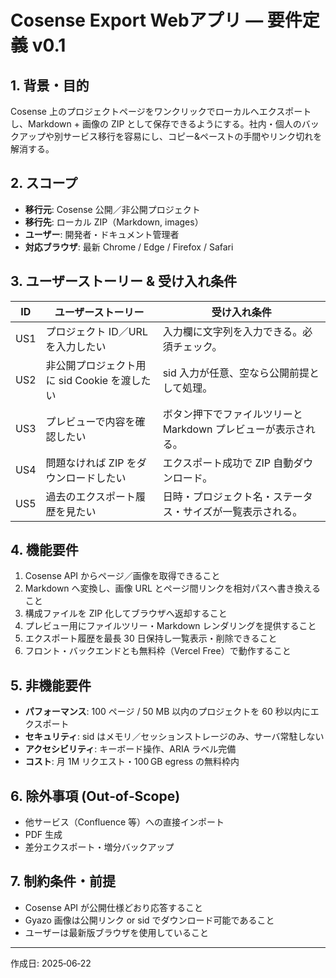 # Cosense Export Webアプリ — 要件定義 v0.1

## 1. 背景・目的
Cosense 上のプロジェクトページをワンクリックでローカルへエクスポートし、Markdown + 画像の ZIP として保存できるようにする。社内・個人のバックアップや別サービス移行を容易にし、コピー&ペーストの手間やリンク切れを解消する。

## 2. スコープ
- **移行元**: Cosense 公開／非公開プロジェクト
- **移行先**: ローカル ZIP（Markdown, images）
- **ユーザー**: 開発者・ドキュメント管理者
- **対応ブラウザ**: 最新 Chrome / Edge / Firefox / Safari

## 3. ユーザーストーリー & 受け入れ条件
| ID | ユーザーストーリー | 受け入れ条件 |
|----|-------------------|--------------|
| US1 | プロジェクト ID／URL を入力したい | 入力欄に文字列を入力できる。必須チェック。 |
| US2 | 非公開プロジェクト用に sid Cookie を渡したい | sid 入力が任意、空なら公開前提として処理。 |
| US3 | プレビューで内容を確認したい | ボタン押下でファイルツリーと Markdown プレビューが表示される。 |
| US4 | 問題なければ ZIP をダウンロードしたい | エクスポート成功で ZIP 自動ダウンロード。 |
| US5 | 過去のエクスポート履歴を見たい | 日時・プロジェクト名・ステータス・サイズが一覧表示される。 |

## 4. 機能要件
1. Cosense API からページ／画像を取得できること
2. Markdown へ変換し、画像 URL とページ間リンクを相対パスへ書き換えること
3. 構成ファイルを ZIP 化してブラウザへ返却すること
4. プレビュー用にファイルツリー・Markdown レンダリングを提供すること
5. エクスポート履歴を最長 30 日保持し一覧表示・削除できること
6. フロント・バックエンドとも無料枠（Vercel Free）で動作すること

## 5. 非機能要件
- **パフォーマンス**: 100 ページ / 50 MB 以内のプロジェクトを 60 秒以内にエクスポート
- **セキュリティ**: sid はメモリ／セッションストレージのみ、サーバ常駐しない
- **アクセシビリティ**: キーボード操作、ARIA ラベル完備
- **コスト**: 月 1M リクエスト・100 GB egress の無料枠内

## 6. 除外事項 (Out‑of‑Scope)
- 他サービス（Confluence 等）への直接インポート
- PDF 生成
- 差分エクスポート・増分バックアップ

## 7. 制約条件・前提
- Cosense API が公開仕様どおり応答すること
- Gyazo 画像は公開リンク or sid でダウンロード可能であること
- ユーザーは最新版ブラウザを使用していること

---
作成日: 2025‑06‑22


